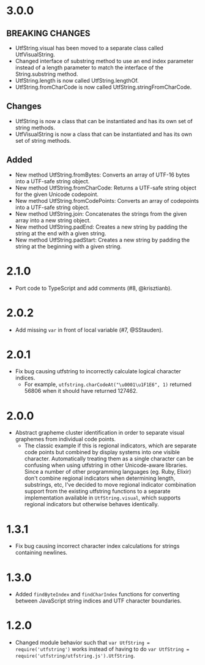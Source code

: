 # 3.0.0
## BREAKING CHANGES
* UtfString.visual has been moved to a separate class called UtfVisualString.
* Changed interface of substring method to use an end index parameter instead of a length parameter to match the interface of the String.substring method.
* UtfString.length is now called UtfString.lengthOf.
* UtfString.fromCharCode is now called UtfString.stringFromCharCode.

## Changes
* UtfString is now a class that can be instantiated and has its own set of string methods.
* UtfVisualString is now a class that can be instantiated and has its own set of string methods.

## Added
* New method UtfString.fromBytes: Converts an array of UTF-16 bytes into a UTF-safe string object.
* New method UtfString.fromCharCode: Returns a UTF-safe string object for the given Unicode codepoint.
* New method UtfString.fromCodePoints: Converts an array of codepoints into a UTF-safe string object.
* New method UtfString.join: Concatenates the strings from the given array into a new string object.
* New method UtfString.padEnd: Creates a new string by padding the string at the end with a given string.
* New method UtfString.padStart: Creates a new string by padding the string at the beginning with a given string.

# 2.1.0
* Port code to TypeScript and add comments (#8, @krisztianb).

# 2.0.2
* Add missing `var` in front of local variable (#7, @SStauden).

# 2.0.1
* Fix bug causing utfstring to incorrectly calculate logical character indices.
  - For example, `utfstring.charCodeAt("\u0001\u1F1E6", 1)` returned 56806 when it should have returned 127462.

# 2.0.0
* Abstract grapheme cluster identification in order to separate visual graphemes from individual code points.
  - The classic example if this is regional indicators, which are separate code points but combined by display systems into one visible character. Automatically treating them as a single character can be confusing when using utfstring in other Unicode-aware libraries. Since a number of other programming languages (eg. Ruby, Elixir) don't combine regional indicators when determining length, substrings, etc, I've decided to move regional indicator combination support from the existing utfstring functions to a separate implementation available in `UtfString.visual`, which supports regional indicators but otherwise behaves identically.

# 1.3.1
* Fix bug causing incorrect character index calculations for strings containing newlines.

# 1.3.0
* Added `findByteIndex` and `findCharIndex` functions for converting between JavaScript string indices and UTF character boundaries.

# 1.2.0
* Changed module behavior such that `var UtfString = require('utfstring')` works instead of having to do `var UtfString = require('utfstring/utfstring.js').UtfString`.
